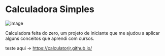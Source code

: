 # Calculadora Simples

![image](https://user-images.githubusercontent.com/79667413/163248256-3cdb03b5-c82f-496e-b238-c24649b6dd93.png)

Calculadora feita do zero, um projeto de iniciante que me ajudou a aplicar alguns conceitos que aprendi com cursos.

teste aqui -> https://calculatorjr.github.io/
